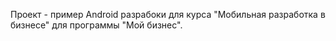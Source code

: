 Проект - пример Android разрабоки для курса "Мобильная разработка в бизнесе" для программы "Мой бизнес".
